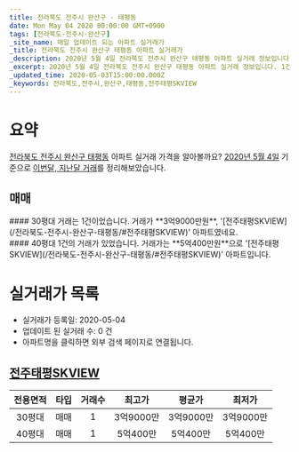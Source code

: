 ```yaml
---
title: 전라북도 전주시 완산구 - 태평동
date: Mon May 04 2020 00:00:00 GMT+0900
tags: [전라북도-전주시-완산구]
_site_name: 매일 업데이트 되는 아파트 실거래가
_title: 전라북도 전주시 완산구 태평동 아파트 실거래가
_description: 2020년 5월 4일 전라북도 전주시 완산구 태평동 아파트 실거래 정보입니다. 1건 아파트 정보가 있습니다.
_excerpt: 2020년 5월 4일 전라북도 전주시 완산구 태평동 아파트 실거래 정보입니다. 1건 아파트 정보가 있습니다.
_updated_time: 2020-05-03T15:00:00.000Z
_keywords: 전라북도,전주시,완산구,태평동,전주태평SKVIEW
---
```





# 요약
<ins>전라북도 전주시 완산구 태평동</ins> 아파트 실거래 가격을 알아볼까요? <ins>2020년 5월 4일</ins> 기준으로 <ins>이번달, 지난달 거래</ins>를 정리해보았습니다.

## 매매
<div class="container">
<div class="six columns" markdown="1">
#### 30평대
거래는 1건이었습니다. 거래가 **3억9000만원**, '[전주태평SKVIEW](/전라북도-전주시-완산구-태평동/#전주태평SKVIEW)' 아파트였네요.
</div>
<div class="six columns" markdown="1">
#### 40평대
1건의 거래가 있었습니다. 거래가는 **5억400만원**으로 '[전주태평SKVIEW](/전라북도-전주시-완산구-태평동/#전주태평SKVIEW)' 아파트입니다.
</div>
</div>



# 실거래가 목록
- 실거래가 등록일: 2020-05-04
- 업데이트 된 실거래 수: 0 건
- 아파트명을 클릭하면 외부 검색 페이지로 연결됩니다.

## [전주태평SKVIEW](#전주태평SKVIEW)

|전용면적|타입|거래수|최고가|평균가|최저가|
|:---:|:---:|:---:|:---:|:---:|:---:|
|30평대|<span class="deal-type-1">매매</span>|1|3억9000만|3억9000만|3억9000만|
|40평대|<span class="deal-type-1">매매</span>|1|5억400만|5억400만|5억400만|

<br/>




